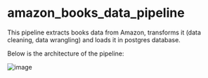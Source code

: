# amazon_books_data_pipeline

This pipeline extracts books data from Amazon, transforms it (data cleaning, data wrangling) and loads it in postgres database.

Below is the architecture of the pipeline:

![image](https://github.com/user-attachments/assets/22218a4e-c0ff-4f6b-819f-77a5e5c383ff)
